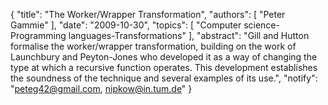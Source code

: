 {
    "title": "The Worker/Wrapper Transformation",
    "authors": [
        "Peter Gammie"
    ],
    "date": "2009-10-30",
    "topics": [
        "Computer science-Programming languages-Transformations"
    ],
    "abstract": "Gill and Hutton formalise the worker/wrapper transformation, building on the work of Launchbury and Peyton-Jones who developed it as a way of changing the type at which a recursive function operates. This development establishes the soundness of the technique and several examples of its use.",
    "notify": "peteg42@gmail.com, nipkow@in.tum.de"
}